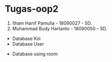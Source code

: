 # Tugas-oop2
 
1. Ilham Hanif Pamulia - 18090027 - 5D.
2. Muhammad Budy Hartanto - 18090050 - 5D. 
* Database Koi
* Database User
- Database using room
